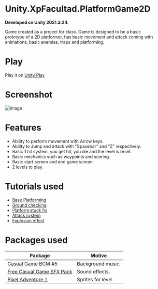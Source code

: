 # Unity.XpFacultad.PlatformGame2D

**Developed on Unity 2021.3.24.**

Game created as a project for class. Game is designed to be a basic prototype of a 2D platformer, has basic movement and attack coming with animations, basic enemies, traps and platforming.

# Play
Play it on [Unity Play](https://play.unity.com/mg/other/2d-platformer-exercise)

# Screenshot
![image](https://github.com/albertoha94/Unity.XpFacultad.PlatformGame2D/assets/14353851/456da447-c47f-49d7-95f8-88c8f8a94089)

# Features

* Ability to perform movement with Arrow keys.
* Ability to Jump and attack with "Spacebar" and "Z" respectively.
* Basic 1 hit system, you get hit, you die and the level is reset.
* Basic mechanics such as waypoints and scoring.
* Basic start screen and end game screen.
* 2 levels to play.

# Tutorials used

* [Base Platforming](https://youtu.be/Ii-scMenaOQ)
* [Ground checking](https://youtu.be/c3iEl5AwUF8)
* [Platform stuck fix](https://youtu.be/rcob41f6WVQ)
* [Attack system](https://youtu.be/sPiVz1k-fEs)
* [Explosion effect](https://youtu.be/dOnQY0t3TBM)

# Packages used

Package | Motive
--- | ---
[Casual Game BGM #5](https://assetstore.unity.com/packages/audio/music/casual-game-bgm-5-135943) | Background music.
[Free Casual Game SFX Pack](https://assetstore.unity.com/packages/audio/sound-fx/free-casual-game-sfx-pack-54116) | Sound effects.
[Pixel Adventure 1](https://assetstore.unity.com/packages/2d/characters/pixel-adventure-1-155360) | Sprites for level.
